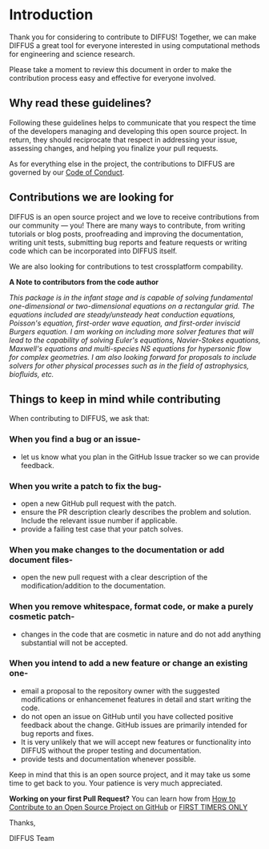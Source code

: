 # Introduction

Thank you for considering to contribute to DIFFUS! Together, we can make DIFFUS a great tool for everyone interested in using computational methods for engineering and science research.

Please take a moment to review this document in order to make the contribution process easy and effective for everyone involved.

## Why read these guidelines?

Following these guidelines helps to communicate that you respect the time of the developers managing and developing this open source project. In return, they should reciprocate that respect in addressing your issue, assessing changes, and helping you finalize your pull requests.

As for everything else in the project, the contributions to DIFFUS are governed by our [Code of Conduct](CODE-OF-CONDUCT.md).

## Contributions we are looking for

DIFFUS is an open source project and we love to receive contributions from our community — you! There are many ways to contribute, from writing tutorials or blog posts, proofreading and improving the documentation, writing unit tests, submitting bug reports and feature requests or writing code which can be incorporated into DIFFUS itself.

We are also looking for contributions to test crossplatform compability.

**A Note to contributors from the code author**

*This package is in the infant stage and is capable of solving fundamental one-dimensional or two-dimensional equations on a rectangular grid. The equations included are steady/unsteady heat conduction equations, Poisson's equation, first-order wave equation, and first-order inviscid Burgers equation. I am working on including more solver features that will lead to the capability of solving Euler's equations, Navier-Stokes equations, Maxwell's equations and multi-species NS equations for hypersonic flow for complex geometries. I am also looking forward for proposals to include solvers for other physical processes such as in the field of astrophysics, biofluids, etc.*

## Things to keep in mind while contributing

When contributing to DIFFUS, we ask that:

### When you find a bug or an issue- 
* let us know what you plan in the GitHub Issue tracker so we can provide feedback.

### When you write a patch to fix the bug- 
* open a new GitHub pull request with the patch.
* ensure the PR description clearly describes the problem and solution. Include the relevant issue number if applicable.
* provide a failing test case that your patch solves.

### When you make changes to the documentation or add document files-
* open the new pull request with a clear description of the modification/addition to the documentation. 

### When you remove whitespace, format code, or make a purely cosmetic patch-
* changes in the code that are cosmetic in nature and do not add anything substantial will not be accepted.

### When you intend to add a new feature or change an existing one-
* email a proposal to the repository owner with the suggested modifications or enhancemenet features in detail and start writing the code.
* do not open an issue on GitHub until you have collected positive feedback about the change. GitHub issues are primarily intended for bug reports and fixes.
* It is very unlikely that we will accept new features or functionality into DIFFUS without the proper testing and documentation.
* provide tests and documentation whenever possible.

Keep in mind that this is an open source project, and it may take us some time to get back to you. Your patience is very much appreciated.

**Working on your first Pull Request?**
You can learn how from [How to Contribute to an Open Source Project on GitHub](https://kcd.im/pull-request) or [FIRST TIMERS ONLY](https://www.firsttimersonly.com/)

Thanks,

DIFFUS Team
